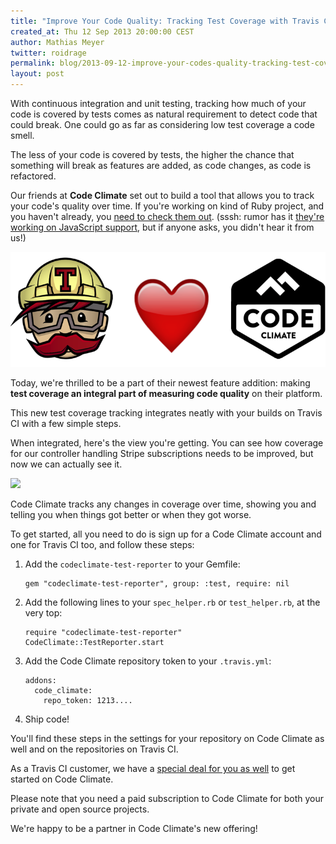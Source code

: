```yaml
---
title: "Improve Your Code Quality: Tracking Test Coverage with Travis CI and Code Climate"
created_at: Thu 12 Sep 2013 20:00:00 CEST
author: Mathias Meyer
twitter: roidrage
permalink: blog/2013-09-12-improve-your-codes-quality-tracking-test-coverage-with-travis-ci-and-code-climate
layout: post
---
```

With continuous integration and unit testing, tracking how much of your code is
covered by tests comes as natural requirement to detect code that could break.
One could go as far as considering low test coverage a code smell.

The less of your code is covered by tests, the higher the chance that something
will break as features are added, as code changes, as code is refactored.

Our friends at **Code Climate** set out to build a tool that allows you to track
your code's quality over time. If you're working on kind of Ruby project, and
you haven't already, you [need to check them
out](https://codeclimate.com/partners/travisci). (sssh: rumor has it [they're
working on JavaScript support](https://codeclimate.com/js), but if anyone asks,
you didn't hear it from us!)

![](/images/travis-loves-code-climate.png)

Today, we're thrilled to be a part of their newest feature addition: making **test
coverage an integral part of measuring code quality** on their platform.

This new test coverage tracking integrates neatly with your builds on Travis CI
with a few simple steps.

When integrated, here's the view you're getting. You can see how coverage for our
controller handling Stripe subscriptions needs to be improved, but now we can
actually see it.

![](http://s3itch.paperplanes.de/SubscriptionsController_from_Billing__Code_Climate_20130912_170225.jpg)

Code Climate tracks any changes in coverage over time, showing you and telling
you when things got better or when they got worse.

To get started, all you need to do is sign up for a Code Climate account and one
for Travis CI too, and follow these steps:

  1. Add the `codeclimate-test-reporter` to your Gemfile:
  
         gem "codeclimate-test-reporter", group: :test, require: nil
  
  2. Add the following lines to your `spec_helper.rb` or `test_helper.rb`, at
     the very top:

         require "codeclimate-test-reporter"
         CodeClimate::TestReporter.start

  3. Add the Code Climate repository token to your `.travis.yml`:

         addons:
           code_climate:
             repo_token: 1213....
        
  4. Ship code!

You'll find these steps in the settings for your repository on Code Climate as
well and on the repositories on Travis CI.

As a Travis CI customer, we have a [special deal for you as
well](https://codeclimate.com/partners/travisci) to get started on Code Climate.

Please note that you need a paid subscription to Code Climate for both your
private and open source projects.

We're happy to be a partner in Code Climate's new offering!
